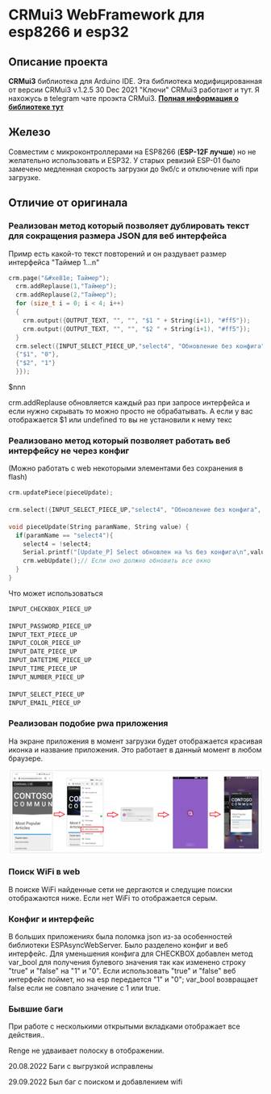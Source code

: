 # CRMui3 WebFramework для esp8266 и esp32

## Описание проекта
**CRMui3** библиотека для Arduino IDE. Эта библиотека модифицированная от версии CRMui3 v.1.2.5 30 Dec 2021
"Ключи" CRMui3 работают и тут. Я нахожусь в telegram чате проэкта CRMui3.
[**Полная информация о библиотеке тут**](https://github.com/WonderCRM/CRMui3)

## Железо
Совместим с микроконтроллерами на ESP8266 (**ESP-12F лучше**) но не желательно использовать и ESP32. 
У старых ревизий ESP-01 было замечено медленная скорость загрузки до 9кб/c и отключение wifi при загрузке.


## Отличие от оригинала

### Реализован метод который позволяет дублировать текст для сокращения размера JSON  для веб интерфейса

Примр есть какой-то текст повторений и он раздувает размер интерфейса "Таймер 1...n"


```cpp
crm.page("&#xe81e; Таймер");
  crm.addReplause(1,"Таймер");
  crm.addReplause(2,"Таймер");
  for (size_t i = 0; i < 4; i++)
  {
    crm.output({OUTPUT_TEXT, "", "", "$1 " + String(i+1), "#ff5"});
    crm.output({OUTPUT_TEXT, "", "", "$2 " + String(i+1), "#ff5"});
  }
  crm.select({INPUT_SELECT_PIECE_UP,"select4", "Обновление без конфига", String(select4), {
  {"$1", "0"}, 
  {"$2", "1"}
  }});

```
$nnn

crm.addReplause обновляется каждый раз при запросе интерфейса и если нужно скрывать то можно просто не обрабатывать. А если у вас отображается $1 или undefined то вы не установили к нему текс


### Реализовано метод который позволяет работать веб интерфейсу не через конфиг
(Можно работать с web некоторыми элементами без сохранения в flash)
```cpp
crm.updatePiece(pieceUpdate);

crm.select({INPUT_SELECT_PIECE_UP,"select4", "Обновление без конфига", String(select4), {{"Отправить 0", "0"}, {"Отправить 1", "1"}}});

void pieceUpdate(String paramName, String value) {
  if(paramName == "select4"){
    select4 = !select4;
    Serial.printf("[Update_P] Select обновлен на %s без конфига\n",value.c_str());
    crm.webUpdate();// Если оно должно обновить все окно
  }
}
```
Что может использоваться
```cpp
INPUT_CHECKBOX_PIECE_UP

INPUT_PASSWORD_PIECE_UP
INPUT_TEXT_PIECE_UP
INPUT_COLOR_PIECE_UP
INPUT_DATE_PIECE_UP
INPUT_DATETIME_PIECE_UP
INPUT_TIME_PIECE_UP
INPUT_NUMBER_PIECE_UP

INPUT_SELECT_PIECE_UP
INPUT_EMAIL_PIECE_UP
```
### Реализован подобие pwa приложения
На экране приложения в момент загрузки будет отображается красивая иконка и название приложения.
Это работает в данный момент в любом браузере.

![PROJECT_PHOTO](https://github.com/udiFi/CRM3_mod/blob/main/portal-to-pwa.png)

### Поиск WiFi в web
В поиске WiFi найденные сети не дергаются и следущие поиски отображаются ниже. Если нет WiFi то отображается серым.

### Конфиг и интерфейс
В больших приложениях была поломка json из-за особенностей библиотеки ESPAsyncWebServer. Было разделено конфиг и веб интерфейс.
Для уменьшения конфига для CHECKBOX добавлен метод var_bool для получения булевого значения так как изменено строку "true" и "false" на "1" и "0". Если использовать "true" и "false" веб интерфейс поймет, но на esp передается "1" и "0";
var_bool возвращает false если не совпало значение с 1 или true.

### Бывшие баги
При работе с несколькими открытыми вкладками отображает все действия..

Renge не удваивает полоску в отображении.

20.08.2022 Баги с выгрузкой исправлены 

29.09.2022 Был баг с поиском и добавлением wifi
